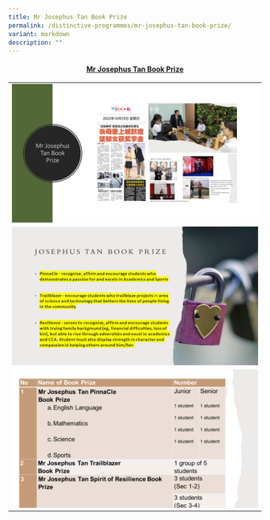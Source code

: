 ```yaml
---
title: Mr Josephus Tan Book Prize
permalink: /distinctive-programmes/mr-josephus-tan-book-prize/
variant: markdown
description: ""
---
```

<h4 style="text-align: center;"><strong><u>Mr Josephus Tan Book Prize</u></strong></h4>
<table style="border-collapse: collapse; width: 100%;" border="0">
<tbody>
<tr>
<td style="width: 50%; text-align: center;"><img style="width: 100%;" src="/images/josephus 1.JPG"><strong></strong></td>
</tr>
<tr>
<td style="width: 50%; text-align: center;"><img style="width: 100%;" src="/images/josephus 2.JPG"><strong></strong></td>
</tr>
<tr>
<td style="width: 50%; text-align: center;"><img style="width: 100%;" src="/images/josephus 3.JPG"><strong></strong></td>
</tr>
</tbody>
</table>